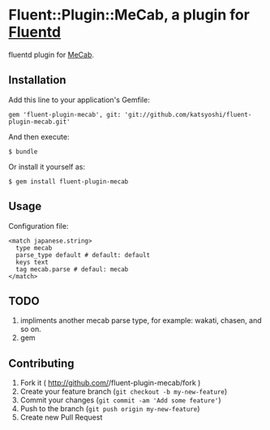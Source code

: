 # Fluent::Plugin::MeCab, a plugin for [Fluentd](http://fluentd.org)

fluentd plugin for [MeCab](http://mecab.googlecode.com).


## Installation

Add this line to your application's Gemfile:

    gem 'fluent-plugin-mecab', git: 'git://github.com/katsyoshi/fluent-plugin-mecab.git'

And then execute:

    $ bundle

Or install it yourself as:

    $ gem install fluent-plugin-mecab

## Usage

Configuration file:

    <match japanese.string>
      type mecab
      parse_type default # default: default
      keys text
      tag mecab.parse # defaul: mecab
    </match>

## TODO

1. impliments another mecab parse type, for example: wakati, chasen, and so on.
1. gem

## Contributing

1. Fork it ( http://github.com/<my-github-username>/fluent-plugin-mecab/fork )
2. Create your feature branch (`git checkout -b my-new-feature`)
3. Commit your changes (`git commit -am 'Add some feature'`)
4. Push to the branch (`git push origin my-new-feature`)
5. Create new Pull Request
